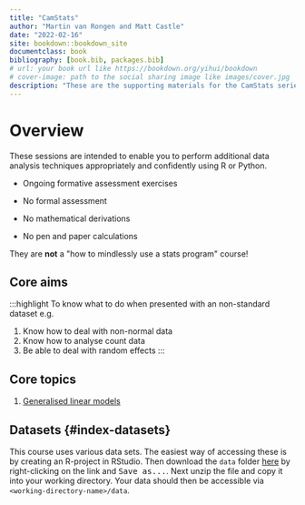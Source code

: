 ```yaml
--- 
title: "CamStats"
author: "Martin van Rongen and Matt Castle"
date: "2022-02-16"
site: bookdown::bookdown_site
documentclass: book
bibliography: [book.bib, packages.bib]
# url: your book url like https://bookdown.org/yihui/bookdown
# cover-image: path to the social sharing image like images/cover.jpg
description: "These are the supporting materials for the CamStats series of the Bioinformatics Training Facility, Cambridge University. They are a collection of course materials on a variety of statistical topics that go beyond the Core statistics programme." 
---
```




# Overview

These sessions are intended to enable you to perform additional data analysis techniques appropriately and confidently using R or Python.

- Ongoing formative assessment exercises
- No formal assessment

- No mathematical derivations
- No pen and paper calculations

They are **not** a "how to mindlessly use a stats program" course!

## Core aims
:::highlight
To know what to do when presented with an non-standard dataset e.g.

1. Know how to deal with non-normal data
2. Know how to analyse count data
3. Be able to deal with random effects
:::

## Core topics

1. [Generalised linear models](#glm-intro)


## Datasets {#index-datasets}

This course uses various data sets. The easiest way of accessing these is by creating an R-project in RStudio. Then download the `data` folder [here](camstats_data.zip) by right-clicking on the link and <kbd>Save as...</kbd>. Next unzip the file and copy it into your working directory. Your data should then be accessible via `<working-directory-name>/data`.
